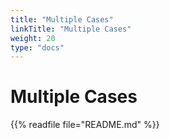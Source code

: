 ```yaml
---
title: "Multiple Cases"
linkTitle: "Multiple Cases"
weight: 20
type: "docs"
---
```


# Multiple Cases

{{% readfile file="README.md" %}}
